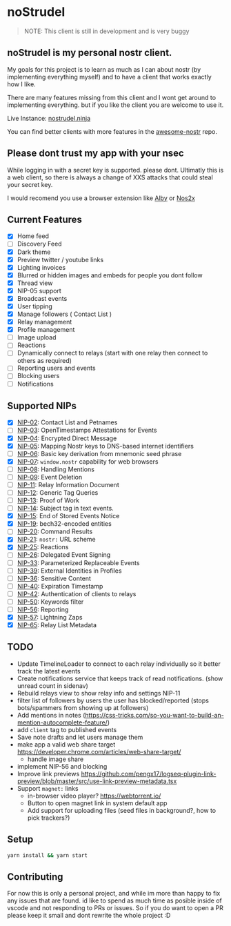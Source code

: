 # noStrudel

> NOTE: This client is still in development and is very buggy

## noStrudel is my personal nostr client.

My goals for this project is to learn as much as I can about nostr (by implementing everything myself) and to have a client that works exactly how I like.

There are many features missing from this client and I wont get around to implementing everything. but if you like the client you are welcome to use it.

Live Instance: [nostrudel.ninja](https://nostrudel.ninja)

You can find better clients with more features in the [awesome-nostr](https://github.com/aljazceru/awesome-nostr) repo.

## Please dont trust my app with your nsec

While logging in with a secret key is supported. please dont. Ultimatly this is a web client, so there is always a change of XXS attacks that could steal your secret key.

I would recomend you use a browser extension like [Alby](https://getalby.com/) or [Nos2x](https://github.com/fiatjaf/nos2x)

## Current Features

- [x] Home feed
- [ ] Discovery Feed
- [x] Dark theme
- [x] Preview twitter / youtube links
- [x] Lighting invoices
- [x] Blurred or hidden images and embeds for people you dont follow
- [x] Thread view
- [x] NIP-05 support
- [x] Broadcast events
- [x] User tipping
- [x] Manage followers ( Contact List )
- [x] Relay management
- [x] Profile management
- [ ] Image upload
- [ ] Reactions
- [ ] Dynamically connect to relays (start with one relay then connect to others as required)
- [ ] Reporting users and events
- [ ] Blocking users
- [ ] Notifications

## Supported NIPs

- [x] [NIP-02](https://github.com/nostr-protocol/nips/blob/master/02.md): Contact List and Petnames
- [ ] [NIP-03](https://github.com/nostr-protocol/nips/blob/master/03.md): OpenTimestamps Attestations for Events
- [x] [NIP-04](https://github.com/nostr-protocol/nips/blob/master/04.md): Encrypted Direct Message
- [x] [NIP-05](https://github.com/nostr-protocol/nips/blob/master/05.md): Mapping Nostr keys to DNS-based internet identifiers
- [ ] [NIP-06](https://github.com/nostr-protocol/nips/blob/master/06.md): Basic key derivation from mnemonic seed phrase
- [x] [NIP-07](https://github.com/nostr-protocol/nips/blob/master/07.md): `window.nostr` capability for web browsers
- [ ] [NIP-08](https://github.com/nostr-protocol/nips/blob/master/08.md): Handling Mentions
- [ ] [NIP-09](https://github.com/nostr-protocol/nips/blob/master/09.md): Event Deletion
- [ ] [NIP-11](https://github.com/nostr-protocol/nips/blob/master/11.md): Relay Information Document
- [ ] [NIP-12](https://github.com/nostr-protocol/nips/blob/master/12.md): Generic Tag Queries
- [ ] [NIP-13](https://github.com/nostr-protocol/nips/blob/master/13.md): Proof of Work
- [ ] [NIP-14](https://github.com/nostr-protocol/nips/blob/master/14.md): Subject tag in text events.
- [x] [NIP-15](https://github.com/nostr-protocol/nips/blob/master/15.md): End of Stored Events Notice
- [x] [NIP-19](https://github.com/nostr-protocol/nips/blob/master/19.md): bech32-encoded entities
- [ ] [NIP-20](https://github.com/nostr-protocol/nips/blob/master/20.md): Command Results
- [x] [NIP-21](https://github.com/nostr-protocol/nips/blob/master/21.md): `nostr:` URL scheme
- [x] [NIP-25](https://github.com/nostr-protocol/nips/blob/master/25.md): Reactions
- [ ] [NIP-26](https://github.com/nostr-protocol/nips/blob/master/26.md): Delegated Event Signing
- [ ] [NIP-33](https://github.com/nostr-protocol/nips/blob/master/33.md): Parameterized Replaceable Events
- [ ] [NIP-39](https://github.com/nostr-protocol/nips/blob/master/39.md): External Identities in Profiles
- [ ] [NIP-36](https://github.com/nostr-protocol/nips/blob/master/36.md): Sensitive Content
- [ ] [NIP-40](https://github.com/nostr-protocol/nips/blob/master/40.md): Expiration Timestamp
- [ ] [NIP-42](https://github.com/nostr-protocol/nips/blob/master/42.md): Authentication of clients to relays
- [ ] [NIP-50](https://github.com/nostr-protocol/nips/blob/master/50.md): Keywords filter
- [ ] [NIP-56](https://github.com/nostr-protocol/nips/blob/master/56.md): Reporting
- [x] [NIP-57](https://github.com/nostr-protocol/nips/blob/master/57.md): Lightning Zaps
- [x] [NIP-65](https://github.com/nostr-protocol/nips/blob/master/65.md): Relay List Metadata

## TODO

- Update TimelineLoader to connect to each relay individually so it better track the latest events
- Create notifications service that keeps track of read notifications. (show unread count in sidenav)
- Rebuild relays view to show relay info and settings NIP-11
- filter list of followers by users the user has blocked/reported (stops bots/spammers from showing up at followers)
- Add mentions in notes (https://css-tricks.com/so-you-want-to-build-an-mention-autocomplete-feature/)
- add `client` tag to published events
- Save note drafts and let users manage them
- make app a valid web share target https://developer.chrome.com/articles/web-share-target/
  - handle image share
- implement NIP-56 and blocking
- Improve link previews https://github.com/pengx17/logseq-plugin-link-preview/blob/master/src/use-link-preview-metadata.tsx
- Support `magnet:` links
  - in-browser video player? https://webtorrent.io/
  - Button to open magnet link in system default app
  - Add support for uploading files (seed files in background?, how to pick trackers?)

## Setup

```bash
yarn install && yarn start
```

## Contributing

For now this is only a personal project, and while im more than happy to fix any issues that are found. id like to spend as much time as posible inside of vscode and not responding to PRs or issues. So if you do want to open a PR please keep it small and dont rewrite the whole project :D
